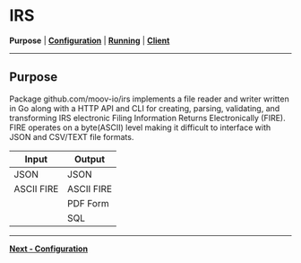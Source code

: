 # IRS
**Purpose** | **[Configuration](CONFIGURATION.md)** | **[Running](RUNNING.md)** | **[Client](../pkg/client/README.md)**

---

## Purpose

Package github.com/moov-io/irs implements a file reader and writer written in Go along with a HTTP API and 
CLI for creating, parsing, validating, and transforming IRS electronic Filing Information Returns 
Electronically (FIRE). FIRE operates on a byte(ASCII) level making it difficult to interface with JSON and 
CSV/TEXT file formats.

| Input      | Output     |
|------------|------------|
| JSON       | JSON       |
| ASCII FIRE | ASCII FIRE |
|            | PDF Form   |
|            | SQL        |


---
**[Next - Configuration](CONFIGURATION.md)**
